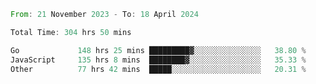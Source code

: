 <!--START_SECTION:waka-->

```rust
From: 21 November 2023 - To: 18 April 2024

Total Time: 304 hrs 50 mins

Go             148 hrs 25 mins █████████▓░░░░░░░░░░░░░░░   38.80 %
JavaScript     135 hrs 8 mins  ████████▓░░░░░░░░░░░░░░░░   35.33 %
Other          77 hrs 42 mins  █████░░░░░░░░░░░░░░░░░░░░   20.31 %
```

<!--END_SECTION:waka-->
